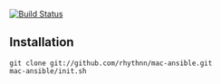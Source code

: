 [![Build Status](https://travis-ci.org/rhythnn/mac-ansible.svg?branch=master)](https://travis-ci.org/rhythnn/mac-ansible)

## Installation

    git clone git://github.com/rhythnn/mac-ansible.git  
    mac-ansible/init.sh
